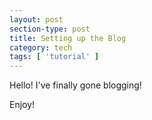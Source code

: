 ```yaml
---
layout: post
section-type: post
title: Setting up the Blog
category: tech
tags: [ 'tutorial' ]
---
```


Hello! I've finally gone blogging!

Enjoy!
